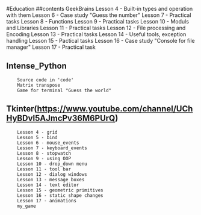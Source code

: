 #Education
##contents GeekBrains
        Lesson 4 - Built-in types and operation with them
        Lesson 6 - Case study "Guess the number"
        Lesson 7 - Practical tasks
        Lesson 8 - Functions
        Lesson 9 - Practical tasks
        Lesson 10 - Moduls and Libraries
        Lesson 11 - Practical tasks
        Lesson 12 - File processing and Encoding
        Lesson 13 - Practical tasks
        Lesson 14 - Useful tools, exception handling
        Lesson 15 - Pactical tasks
        Lesson 16 - Case study "Console for file manager"
        Lesson 17 - Practical task
## Intense_Python
        Source code in 'code'  
        Matrix transpose
        Game for terminal "Guess the world"
## Tkinter(https://www.youtube.com/channel/UChHyBDvI5AJmcPv36M6PUrQ)
        Lesson 4 - grid
        Lesson 5 - bind
        Lesson 6 - mouse_events
        Lesson 7 - keyboard_events
        Lesson 8 - stopwatch
        Lesson 9 - using OOP
        Lesson 10 - drop_down menu
        Lesson 11 - tool bar
        Lesson 12 - dialog windows
        Lesson 13 - message boxes
        Lesson 14 - text editor
        Lesson 15 - geometric primitives
        Lesson 16 - static shape changes
        Lesson 17 - animations
        my_game
        